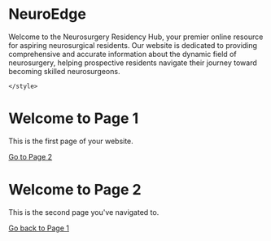 # NeuroEdge
Welcome to the Neurosurgery Residency Hub, your premier online resource for aspiring neurosurgical residents. Our website is dedicated to providing comprehensive and accurate information about the dynamic field of neurosurgery, helping prospective residents navigate their journey toward becoming skilled neurosurgeons.

<!DOCTYPE html>
<html lang="en">
<head>
    <meta charset="UTF-8">
    <meta name="viewport" content="width=device-width, initial-scale=1.0">
  
     

    </style>

<!DOCTYPE html>
<html lang="en">
<head>
    <meta charset="UTF-8">
    <meta name="viewport" content="width=device-width, initial-scale=1.0">
    <title>Page 1</title>
</head>
<body>
    <h1>Welcome to Page 1</h1>
    <p>This is the first page of your website.</p>
    <a href="page2.html">Go to Page 2</a>
</body>
</html>

<!DOCTYPE html>
<html lang="en">
<head>
    <meta charset="UTF-8">
    <meta name="viewport" content="width=device-width, initial-scale=1.0">
    <title>Page 2</title>
</head>
<body>
    <h1>Welcome to Page 2</h1>
    <p>This is the second page you've navigated to.</p>
    <a href="index.html">Go back to Page 1</a>
</body>
</html>
